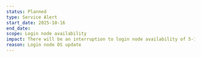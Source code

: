```yaml
---
status: Planned
type: Service Alert
start_date: 2025-10-16 
end_date: 
scope: Login node availability
impact: There will be an interruption to login node availability of 5-10 minutes - time TBC
reason: Login node OS update
---
```

